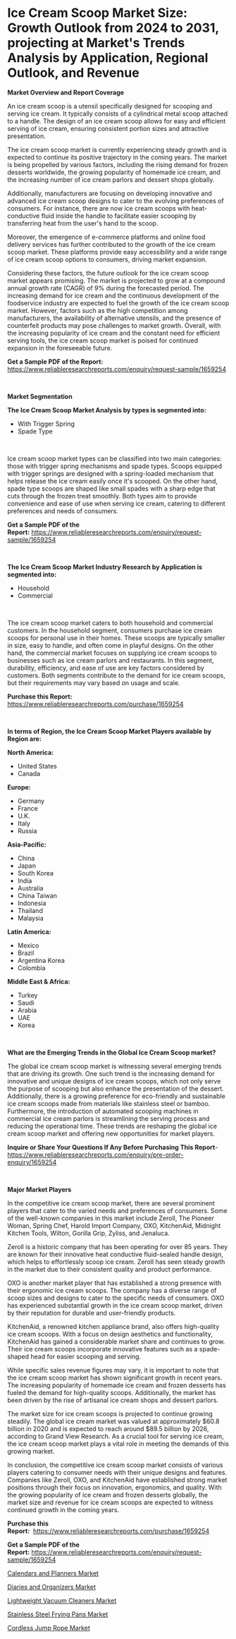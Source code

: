 <p><h1>Ice Cream Scoop Market Size: Growth Outlook from 2024 to 2031, projecting at Market's Trends Analysis by Application, Regional Outlook, and Revenue</h1></p><p><strong>Market Overview and Report Coverage</strong></p>
<p><p>An ice cream scoop is a utensil specifically designed for scooping and serving ice cream. It typically consists of a cylindrical metal scoop attached to a handle. The design of an ice cream scoop allows for easy and efficient serving of ice cream, ensuring consistent portion sizes and attractive presentation.</p><p>The ice cream scoop market is currently experiencing steady growth and is expected to continue its positive trajectory in the coming years. The market is being propelled by various factors, including the rising demand for frozen desserts worldwide, the growing popularity of homemade ice cream, and the increasing number of ice cream parlors and dessert shops globally.</p><p>Additionally, manufacturers are focusing on developing innovative and advanced ice cream scoop designs to cater to the evolving preferences of consumers. For instance, there are now ice cream scoops with heat-conductive fluid inside the handle to facilitate easier scooping by transferring heat from the user's hand to the scoop.</p><p>Moreover, the emergence of e-commerce platforms and online food delivery services has further contributed to the growth of the ice cream scoop market. These platforms provide easy accessibility and a wide range of ice cream scoop options to consumers, driving market expansion.</p><p>Considering these factors, the future outlook for the ice cream scoop market appears promising. The market is projected to grow at a compound annual growth rate (CAGR) of 9% during the forecasted period. The increasing demand for ice cream and the continuous development of the foodservice industry are expected to fuel the growth of the ice cream scoop market. However, factors such as the high competition among manufacturers, the availability of alternative utensils, and the presence of counterfeit products may pose challenges to market growth. Overall, with the increasing popularity of ice cream and the constant need for efficient serving tools, the ice cream scoop market is poised for continued expansion in the foreseeable future.</p></p>
<p><strong>Get a Sample PDF of the Report:</strong> <a href="https://www.reliableresearchreports.com/enquiry/request-sample/1659254">https://www.reliableresearchreports.com/enquiry/request-sample/1659254</a></p>
<p>&nbsp;</p>
<p><strong>Market Segmentation</strong></p>
<p><strong>The Ice Cream Scoop Market Analysis by types is segmented into:</strong></p>
<p><ul><li>With Trigger Spring</li><li>Spade Type</li></ul></p>
<p>&nbsp;</p>
<p><p>Ice cream scoop market types can be classified into two main categories: those with trigger spring mechanisms and spade types. Scoops equipped with trigger springs are designed with a spring-loaded mechanism that helps release the ice cream easily once it's scooped. On the other hand, spade type scoops are shaped like small spades with a sharp edge that cuts through the frozen treat smoothly. Both types aim to provide convenience and ease of use when serving ice cream, catering to different preferences and needs of consumers.</p></p>
<p><strong>Get a Sample PDF of the Report:</strong>&nbsp;<a href="https://www.reliableresearchreports.com/enquiry/request-sample/1659254">https://www.reliableresearchreports.com/enquiry/request-sample/1659254</a></p>
<p>&nbsp;</p>
<p><strong>The Ice Cream Scoop Market Industry Research by Application is segmented into:</strong></p>
<p><ul><li>Household</li><li>Commercial</li></ul></p>
<p>&nbsp;</p>
<p><p>The ice cream scoop market caters to both household and commercial customers. In the household segment, consumers purchase ice cream scoops for personal use in their homes. These scoops are typically smaller in size, easy to handle, and often come in playful designs. On the other hand, the commercial market focuses on supplying ice cream scoops to businesses such as ice cream parlors and restaurants. In this segment, durability, efficiency, and ease of use are key factors considered by customers. Both segments contribute to the demand for ice cream scoops, but their requirements may vary based on usage and scale.</p></p>
<p><strong>Purchase this Report:</strong>&nbsp; <a href="https://www.reliableresearchreports.com/purchase/1659254">https://www.reliableresearchreports.com/purchase/1659254</a></p>
<p>&nbsp;</p>
<p><strong>In terms of Region, the Ice Cream Scoop Market Players available by Region are:</strong></p>
<p>
    <p> <strong> North America: </strong>
        <ul>
            <li>United States</li>
            <li>Canada</li>
        </ul>
        </p> 
    <p> <strong> Europe: </strong>
        <ul>
            <li>Germany</li>
            <li>France</li>
            <li>U.K.</li>
            <li>Italy</li>
            <li>Russia</li>
        </ul>
        </p> 
    <p> <strong> Asia-Pacific: </strong>
        <ul>
            <li>China</li>
            <li>Japan</li>
            <li>South Korea</li>
            <li>India</li>
            <li>Australia</li>
            <li>China Taiwan</li>
            <li>Indonesia</li>
            <li>Thailand</li>
            <li>Malaysia</li>
        </ul>
        </p> 
    <p> <strong> Latin America: </strong>
        <ul>
            <li>Mexico</li>
            <li>Brazil</li>
            <li>Argentina Korea</li>
            <li>Colombia</li>
        </ul>
        </p> 
    <p> <strong> Middle East & Africa: </strong>
        <ul>
            <li>Turkey</li>
            <li>Saudi</li>
            <li>Arabia</li>
            <li>UAE</li>
            <li>Korea</li>
        </ul>
    </p>
    </p>
<p>&nbsp;</p>
<p><strong>What are the Emerging Trends in the Global Ice Cream Scoop market?</strong></p>
<p><p>The global ice cream scoop market is witnessing several emerging trends that are driving its growth. One such trend is the increasing demand for innovative and unique designs of ice cream scoops, which not only serve the purpose of scooping but also enhance the presentation of the dessert. Additionally, there is a growing preference for eco-friendly and sustainable ice cream scoops made from materials like stainless steel or bamboo. Furthermore, the introduction of automated scooping machines in commercial ice cream parlors is streamlining the serving process and reducing the operational time. These trends are reshaping the global ice cream scoop market and offering new opportunities for market players.</p></p>
<p><strong>Inquire or Share Your Questions If Any Before Purchasing This Report</strong>- <a href="https://www.reliableresearchreports.com/enquiry/pre-order-enquiry/1659254">https://www.reliableresearchreports.com/enquiry/pre-order-enquiry/1659254</a></p>
<p>&nbsp;</p>
<p><strong>Major Market Players</strong></p>
<p><p>In the competitive ice cream scoop market, there are several prominent players that cater to the varied needs and preferences of consumers. Some of the well-known companies in this market include Zeroll, The Pioneer Woman, Spring Chef, Harold Import Company, OXO, KitchenAid, Midnight Kitchen Tools, Wilton, Gorilla Grip, Zyliss, and Jenaluca.</p><p>Zeroll is a historic company that has been operating for over 85 years. They are known for their innovative heat conductive fluid-sealed handle design, which helps to effortlessly scoop ice cream. Zeroll has seen steady growth in the market due to their consistent quality and product performance.</p><p>OXO is another market player that has established a strong presence with their ergonomic ice cream scoops. The company has a diverse range of scoop sizes and designs to cater to the specific needs of consumers. OXO has experienced substantial growth in the ice cream scoop market, driven by their reputation for durable and user-friendly products.</p><p>KitchenAid, a renowned kitchen appliance brand, also offers high-quality ice cream scoops. With a focus on design aesthetics and functionality, KitchenAid has gained a considerable market share and continues to grow. Their ice cream scoops incorporate innovative features such as a spade-shaped head for easier scooping and serving.</p><p>While specific sales revenue figures may vary, it is important to note that the ice cream scoop market has shown significant growth in recent years. The increasing popularity of homemade ice cream and frozen desserts has fueled the demand for high-quality scoops. Additionally, the market has been driven by the rise of artisanal ice cream shops and dessert parlors.</p><p>The market size for ice cream scoops is projected to continue growing steadily. The global ice cream market was valued at approximately $60.8 billion in 2020 and is expected to reach around $89.5 billion by 2026, according to Grand View Research. As a crucial tool for serving ice cream, the ice cream scoop market plays a vital role in meeting the demands of this growing market.</p><p>In conclusion, the competitive ice cream scoop market consists of various players catering to consumer needs with their unique designs and features. Companies like Zeroll, OXO, and KitchenAid have established strong market positions through their focus on innovation, ergonomics, and quality. With the growing popularity of ice cream and frozen desserts globally, the market size and revenue for ice cream scoops are expected to witness continued growth in the coming years.</p></p>
<p><strong>Purchase this Report:</strong>&nbsp;&nbsp;<a href="https://www.reliableresearchreports.com/purchase/1659254">https://www.reliableresearchreports.com/purchase/1659254</a></p>
<p></p>
<p><strong>Get a Sample PDF of the Report:</strong>&nbsp;<a href="https://www.reliableresearchreports.com/enquiry/request-sample/1659254">https://www.reliableresearchreports.com/enquiry/request-sample/1659254</a></p>
<p><p><a href="https://github.com/redneck06/Market-Research-Report-List-1/blob/main/calendars-and-planners-market.md">Calendars and Planners Market</a></p><p><a href="https://github.com/kosella/Market-Research-Report-List-1/blob/main/diaries-and-organizers-market.md">Diaries and Organizers Market</a></p><p><a href="https://github.com/johnbach50/Market-Research-Report-List-1/blob/main/lightweight-vacuum-cleaners-market.md">Lightweight Vacuum Cleaners Market</a></p><p><a href="https://github.com/bobicer/Market-Research-Report-List-1/blob/main/stainless-steel-frying-pans-market.md">Stainless Steel Frying Pans Market</a></p><p><a href="https://github.com/arionmp/Market-Research-Report-List-1/blob/main/cordless-jump-rope-market.md">Cordless Jump Rope Market</a></p></p>
